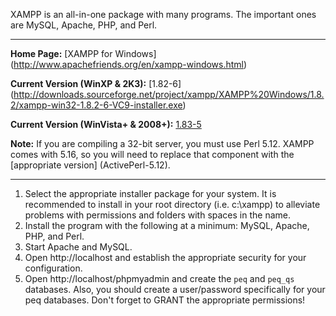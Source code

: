 XAMPP is an all-in-one package with many programs. The important ones are MySQL, Apache, PHP, and Perl.

***

**Home Page:** [XAMPP for Windows] (http://www.apachefriends.org/en/xampp-windows.html)

**Current Version (WinXP & 2K3):** [1.82-6] (http://downloads.sourceforge.net/project/xampp/XAMPP%20Windows/1.8.2/xampp-win32-1.8.2-6-VC9-installer.exe)

**Current Version (WinVista+ & 2008+):** [1.83-5](http://downloads.sourceforge.net/project/xampp/XAMPP%20Windows/1.8.3/xampp-win32-1.8.3-5-VC11-installer.exe)

**Note:** If you are compiling a 32-bit server, you must use Perl 5.12. XAMPP comes with 5.16, so you will need to replace that component with the [appropriate version] (ActivePerl-5.12).

***

1. Select the appropriate installer package for your system. It is recommended to install in your root directory (i.e. c:\xampp) to alleviate problems with permissions and folders with spaces in the name.
2. Install the program with the following at a minimum: MySQL, Apache, PHP, and Perl.
3. Start Apache and MySQL.
4. Open http://localhost and establish the appropriate security for your configuration.
5. Open http://localhost/phpmyadmin and create the `peq` and `peq_qs` databases. Also, you should create a user/password specifically for your peq databases. Don't forget to GRANT the appropriate permissions!